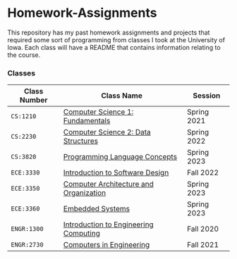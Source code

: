 # Homework-Assignments

This repository has my past homework assignments and projects that required some sort of programming from classes I took at the University of Iowa. 
Each class will have a README that contains information relating to the course.

### Classes
| Class Number | Class Name | Session |  
|--------------|------------|---------|
| `CS:1210`    | [Computer Science 1: Fundamentals](https://github.com/BranCann15/Homework-Assignments/tree/main/Computer-Science-1) | Spring 2021 |
| `CS:2230`    | [Computer Science 2: Data Structures](https://github.com/BranCann15/Homework-Assignments/tree/main/Computer-Science-2) | Spring 2022 |
| `CS:3820`    | [Programming Language Concepts](https://github.com/BranCann15/Homework-Assignments/tree/main/Programming-Language-Concepts) | Spring 2023 |
| `ECE:3330`   | [Introduction to Software Design](https://github.com/BranCann15/Homework-Assignments/tree/main/Software%20Design) | Fall 2022 |
| `ECE:3350`   | [Computer Architecture and Organization](https://github.com/BranCann15/Homework-Assignments/tree/main/Computer-Architecture-and-Organization) | Spring 2023 |
| `ECE:3360`   | [Embedded Systems](https://github.com/BranCann15/Homework-Assignments/tree/main/Embedded-Systems) | Spring 2023 |
| `ENGR:1300`  | [Introduction to Engineering Computing](https://github.com/BranCann15/Homework-Assignments/tree/main/Introduction-to-Engineering-Computing) | Fall 2020 |
| `ENGR:2730`  | [Computers in Engineering](https://github.com/BranCann15/Homework-Assignments/tree/main/Computers-In-Engineering) | Fall 2021 |
